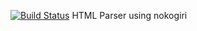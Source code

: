 [![Build Status](https://secure.travis-ci.org/luizbranco/Pirate.png)](http://travis-ci.org/luizbranco/Pirate)
HTML Parser using nokogiri
